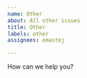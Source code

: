 ```yaml
---
name: Other
about: All other issues
title: Other
labels: other
assignees: emastej

---
```


How can we help you?
